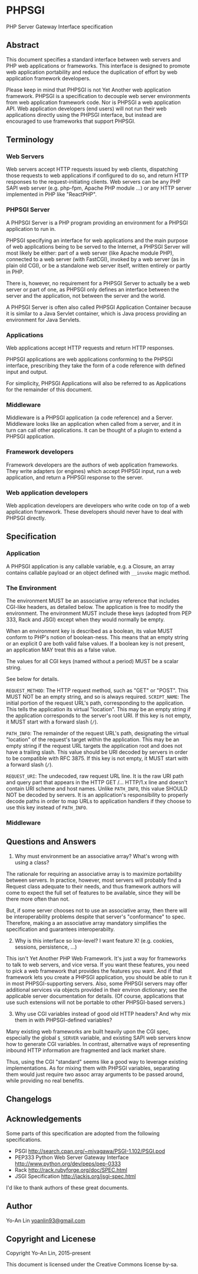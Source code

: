 # PHPSGI

PHP Server Gateway Interface specification

## Abstract

This document specifies a standard interface between web servers and PHP web applications or frameworks. This interface is designed to promote web application portability and reduce the duplication of effort by web application framework developers.

Please keep in mind that PHPSGI is not Yet Another web application framework. PHPSGI is a specification to decouple web server environments from web application framework code. Nor is PHPSGI a web application API. Web application developers (end users) will not run their web applications directly using the PHPSGI interface, but instead are encouraged to use frameworks that support PHPSGI.


## Terminology

### Web Servers

Web servers accept HTTP requests issued by web clients, dispatching those requests to web applications if configured to do so, and return HTTP responses to the request-initiating clients. Web servers can be any PHP SAPI web server (e.g. php-fpm, Apache PHP module ...) or any HTTP server implemented in PHP like "ReactPHP".

### PHPSGI Server
A PHPSGI Server is a PHP program providing an environment for a PHPSGI application to run in.

PHPSGI specifying an interface for web applications and the main purpose of web applications being to be served to the Internet, a PHPSGI Server will most likely be either: part of a web server (like Apache module PHP), connected to a web server (with FastCGI), invoked by a web server (as in plain old CGI), or be a standalone web server itself, written entirely or partly in PHP.

There is, however, no requirement for a PHPSGI Server to actually be a web server or part of one, as PHPSGI only defines an interface between the server and the application, not between the server and the world.

A PHPSGI Server is often also called PHPSGI Application Container because it is similar to a Java Servlet container, which is Java process providing an environment for Java Servlets.

### Applications
Web applications accept HTTP requests and return HTTP responses.

PHPSGI applications are web applications conforming to the PHPSGI interface, prescribing they take the form of a code reference with defined input and output.

For simplicity, PHPSGI Applications will also be referred to as Applications for the remainder of this document.

### Middleware
Middleware is a PHPSGI application (a code reference) and a Server. Middleware looks like an application when called from a server, and it in turn can call other applications. It can be thought of a plugin to extend a PHPSGI application.

### Framework developers
Framework developers are the authors of web application frameworks. They write adapters (or engines) which accept PHPSGI input, run a web application, and return a PHPSGI response to the server.

### Web application developers
Web application developers are developers who write code on top of a web application framework. These developers should never have to deal with PHPSGI directly.

## Specification

### Application

A PHPSGI application is any callable variable, e.g. a Closure, an array contains callable payload or an object defined with `__invoke` magic method.


### The Environment

The environment MUST be an associative array reference that includes CGI-like headers, as detailed below. The application is free to modify the environment. The environment MUST include these keys (adopted from PEP 333, Rack and JSGI) except when they would normally be empty.

When an environment key is described as a boolean, its value MUST conform to PHP's notion of boolean-ness. This means that an empty string or an explicit 0 are both valid false values. If a boolean key is not present, an application MAY treat this as a false value.

The values for all CGI keys (named without a period) MUST be a scalar string.

See below for details.

`REQUEST_METHOD`: The HTTP request method, such as "GET" or "POST". This MUST NOT be an empty string, and so is always required.
`SCRIPT_NAME`: The initial portion of the request URL's path, corresponding to the application. This tells the application its virtual "location". This may be an empty string if the application corresponds to the server's root URI.
If this key is not empty, it MUST start with a forward slash (`/`).

`PATH_INFO`: The remainder of the request URL's path, designating the virtual "location" of the request's target within the application. This may be an empty string if the request URL targets the application root and does not have a trailing slash. This value should be URI decoded by servers in order to be compatible with RFC 3875.
If this key is not empty, it MUST start with a forward slash (`/`).

`REQUEST_URI`: The undecoded, raw request URL line. It is the raw URI path and query part that appears in the HTTP GET /... HTTP/1.x line and doesn't contain URI scheme and host names.
Unlike `PATH_INFO`, this value SHOULD NOT be decoded by servers. It is an application's responsibility to properly decode paths in order to map URLs to application handlers if they choose to use this key instead of `PATH_INFO`.

### Middleware


## Questions and Answers

1. Why must environment be an associative array? What's wrong with using a class?

The rationale for requiring an associative array is to maximize portability between servers. In practice, however, most servers will probably find a Request class adequate to their needs, and thus framework authors will come to expect the full set of features to be available, since they will be there more often than not.

But, if some server chooses not to use an associative array, then there will be interoperability problems despite that server's "conformance" to spec. Therefore, making a an associative array mandatory simplifies the specification and guarantees interoperabilty.

2. Why is this interface so low-level? I want feature X! (e.g. cookies, sessions, persistence, ...)

This isn't Yet Another PHP Web Framework. It's just a way for frameworks to talk to web servers, and vice versa. If you want these features, you need to pick a web framework that provides the features you want. And if that framework lets you create a PHPSGI application, you should be able to run it in most PHPSGI-supporting servers. Also, some PHPSGI servers may offer additional services via objects provided in their environ dictionary; see the applicable server documentation for details. (Of course, applications that use such extensions will not be portable to other PHPSGI-based servers.)

3. Why use CGI variables instead of good old HTTP headers? And why mix them in with PHPSGI-defined variables?

Many existing web frameworks are built heavily upon the CGI spec, especially the global `$_SERVER` variable, and existing SAPI web servers know how to generate CGI variables. In contrast, alternative ways of representing inbound HTTP information are fragmented and lack market share.

Thus, using the CGI "standard" seems like a good way to leverage existing implementations. As for mixing them with PHPSGI variables, separating them would just require two assoc array  arguments to be passed around, while providing no real benefits.

## Changelogs


## Acknowledgements

Some parts of this specification are adopted from the following specifications.

- PSGI http://search.cpan.org/~miyagawa/PSGI-1.102/PSGI.pod
- PEP333 Python Web Server Gateway Interface http://www.python.org/dev/peps/pep-0333
- Rack http://rack.rubyforge.org/doc/SPEC.html
- JSGI Specification http://jackjs.org/jsgi-spec.html

I'd like to thank authors of these great documents.

## Author

Yo-An Lin <yoanlin93@gmail.com>

## Copyright and Licenese

Copyright Yo-An Lin, 2015-present

This document is licensed under the Creative Commons license by-sa.




